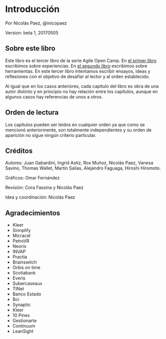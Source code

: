 # Introducción

Por Nicolás Paez, @inicopaez

Version: beta 1, 20170505

## Sobre este libro

Este libro es el tercer libro de la serie Agile Open Camp. En [el primer libro](https://www.gitbook.com/book/nicopaez/libroagileaoc2015/details) escribimos sobre experiencias. En [el segundo libro](https://www.gitbook.com/book/nicopaez/libroagileaoc2016/details) escribimos sobre herramientas. En este tercer libro intentamos escribir ensayos, ideas y reflexiones con el objetivo de desafiar al lector y al orden establecido.

Al igual que en los casos anteriores, cada capítulo del libro es obra de una autor distinto y en principio no hay relación entre los capítulos, aunque en algunos casos hay referencias de unos a otros.

## Orden de lectura

Los capítulos pueden ser leídos en cualquier orden ya que como se mencionó anteriormente, son totalmente independientes y su orden de aparición no sigue ningún criterio particular.

## Créditos

Autores: Juan Gabardini, Ingrid Astiz, Rox Muñoz, Nicolás Paez, Vanesa Savino, Thomas Wallet, Martín Salías, Alejandro Faguaga, Hiroshi Hiromoto.

Gráficos: Omar Fernández

Revisión: Cora Fassina y Nicolás Paez

Idea y coordinación: Nicolás Paez

## Agradecimientos

* Kleer
* Sinnplify
* Micracel
* PetroVR
* Neoris
* INVAP
* Practia
* Brainswitch
* Orbis on time
* Scotiabank
* Everis
* Subercaseaux
* TINet
* Banco Estado
* Bci
* Synaptic
* Kleer
* 10 Pines
* Gestionarte
* Continuum
* LeanSight
